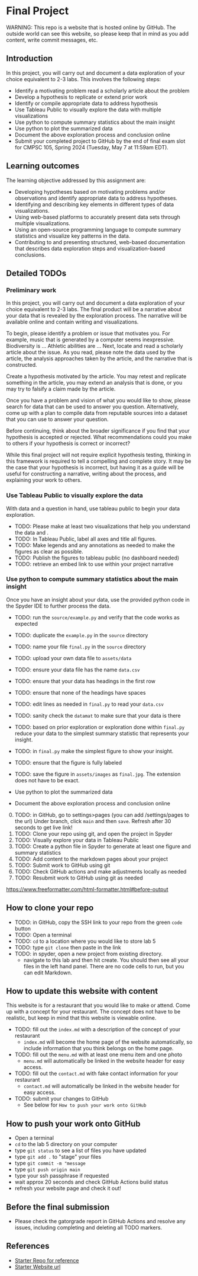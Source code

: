 # Final Project

WARNING: This repo is a website that is hosted online by GitHub. The outside
world can see this website, so please keep that in mind as you add
content, write commit messages, etc.

## Introduction

In this project, you will carry out and document a data exploration
of your choice equivalent to 2-3 labs. This involves the following steps:

- Identify a motivating problem read a scholarly article about the problem
- Develop a hypothesis to replicate or extend prior work
- Identify or compile appropriate data to address hypothesis
- Use Tableau Public to visually explore the data with multiple visualizations
- Use python to compute summary statistics about the main insight
- Use python to plot the summarized data
- Document the above exploration process and conclusion online
- Submit your completed project to GitHub by the end of final exam slot
  for CMPSC 105, Spring 2024 (Tuesday, May 7 at 11:59am EDT).

## Learning outcomes

The learning objective addressed by this assignment are:

- Developing hypotheses based on motivating problems and/or observations and identify appropriate
  data to address hypotheses.
- Identifying and describing key elements in different types of data visualizations.
- Using web-based platforms to accurately present data sets through multiple visualizations.
- Using an open-source programming language to compute summary statistics and visualize key patterns
  in the data.
- Contributing to and presenting structured, web-based documentation that describes data exploration
  steps and visualization-based conclusions.

## Detailed TODOs

### Preliminary work

In this project, you will carry out and document a data exploration
of your choice equivalent to 2-3 labs. The final product will be a
narrative about your data that is revealed by the exploration process.
The narrative will be available online and contain writing and
visualizations.

To begin, please identify a problem or issue that motivates you. For example,
music that is generated by a computer seems inexpressive.
Biodiversity is ... Athletic abilities are ... Next, locate and
read a scholarly article about the issue. As you read, please note the
data used by the article, the analysis approaches taken by the article, and
the narrative that is constructed.

Create a hypothesis motivated by the article. You may retest
and replicate something in the article, you may extend an analysis that
is done, or you may try to falsify a claim made by the article.

Once you have a problem and vision of what you would like to show, please
search for data that can be used to answer you question. Alternatively,
come up with a plan to compile data from reputable sources into a dataset
that you can use to answer your question.

Before continuing, think about the broader significance if you find that
your hypothesis is accepted or rejected. What recommendations
could you make to others if your hypothesis is correct or incorrect?

While this final project will not require explicit hypothesis testing,
thinking in this framework is required to tell a compelling and complete story.
It may be the case that your hypothesis is incorrect, but having it as a guide
will be useful for constructing a narrative, writing about the process,
and explaining your work to others.

### Use Tableau Public to visually explore the data

With data and a question in hand, use tableau public to begin your data
exploration.

- TODO: Please make at least two visualizations that help you understand
  the data and .
- TODO: In Tableau Public, label all axes and title all figures.
- TODO: Make legends and any annotations as needed to make the figures
  as clear as possible.
- TODO: Publish the figures to tableau public (no dashboard needed)
- TODO: retrieve an embed link to use within your project narrative

### Use python to compute summary statistics about the main insight

Once you have an insight about your data, use the provided python code
in the Spyder IDE to further process the data.

- TODO: run the `source/example.py` and verify that the code works as expected
- TODO: duplicate the `example.py` in the `source` directory
- TODO: name your file `final.py` in the `source` directory
- TODO: upload your own data file to `assets/data`
- TODO: ensure your data file has the name `data.csv`
- TODO: ensure that your data has headings in the first row
- TODO: ensure that none of the headings have spaces
- TODO: edit lines as needed in `final.py` to read your `data.csv`
- TODO: sanity check the `datamat` to make sure that your data is there
- TODO: based on prior exploration or exploration done within `final.py`
  reduce your data to the simplest summary statistic that represents
  your insight.
- TODO: in `final.py` make the simplest figure to show your insight.
- TODO: ensure that the figure is fully labeled
- TODO: save the figure in `assets/images` as `final.jpg`. The extension
  does not have to be exact.

- Use python to plot the summarized data
- Document the above exploration process and conclusion online

0. TODO: in GitHub, go to settings>pages (you can add /settings/pages to the url)
   Under branch, click  `main` and then `save`. Refresh after 30 seconds to get live link!
1. TODO: Clone your repo using git, and open the project in Spyder
2. TODO: Visually explore your data in Tableau Public
3. TODO: Create a python file in Spyder to generate at least one figure and summary statistics
4. TODO: Add content to the markdown pages about your project
5. TODO: Submit work to GitHub using git
6. TODO: Check GitHub actions and make adjustments locally as needed
7. TODO: Resubmit work to GitHub using git as needed

https://www.freeformatter.com/html-formatter.html#before-output

## How to clone your repo

- TODO: in GitHub, copy the SSH link to your repo from the green `code` button
- TODO: Open a terminal
- TODO: `cd` to a location where you would like to store lab 5
- TODO: type `git clone` then paste in the link
- TODO: in spyder, open a new project from existing directory.
  - navigate to this lab and then hit create. You should then see all your files
    in the left hand panel. There are no code cells to run, but you can edit
    Markdown.

## How to update this website with content

This website is for a restaurant that you would like to make or attend.
Come up with a concept for your restaurant. The concept does not have to be
realistic, but keep in mind that this website is viewable online.

- TODO: fill out the `index.md` with a description of the concept of your restaurant
  - `index.md` will become the home page of the website automatically, so include
    information that you think belongs on the home page.
- TODO: fill out the `menu.md` with at least one menu item and one photo
  - `menu.md` will automatically be linked in the website header for easy access.
- TODO: fill out the `contact.md` with fake contact information for your restaurant
  - `contact.md` will automatically be linked in the website header for easy access.
- TODO: submit your changes to GitHub
  - See below for `How to push your work onto GitHub`

## How to push your work onto GitHub

- Open a terminal
- `cd` to the lab 5 directory on your computer
- type `git status` to see a list of files you have updated
- type `git add .` to "stage" your files
- type `git commit -m "message`
- type `git push origin main`
- type your ssh passphrase if requested
- wait approx 20 seconds and check GitHub Actions build status
- refresh your website page and check it out!

## Before the final submission

- Please check the gatorgrade report in GitHub Actions and resolve
  any issues, including completing and deleting all TODO markers.

## References

- [Starter Repo for reference](https://github.com/allegheny-college-cmpsc-105-spring-2024/data-insight-starter)
- [Starter Website url](https://allegheny-college-cmpsc-105-spring-2024.github.io/data-insight-starter/)